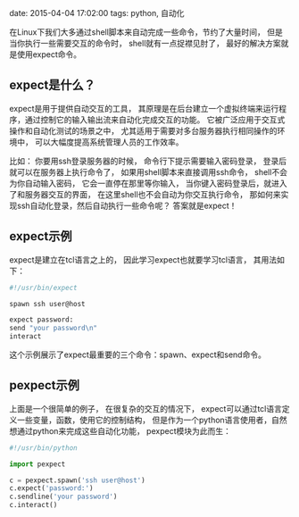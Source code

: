 date: 2015-04-04 17:02:00
tags: python, 自动化


在Linux下我们大多通过shell脚本来自动完成一些命令，节约了大量时间，
但是当你执行一些需要交互的命令时，
shell就有一点捉襟见肘了，
最好的解决方案就是使用expect命令。


## expect是什么？

expect是用于提供自动交互的工具，
其原理是在后台建立一个虚拟终端来运行程序，通过控制它的输入输出流来自动化完成交互的功能。
它被广泛应用于交互式操作和自动化测试的场景之中，
尤其适用于需要对多台服务器执行相同操作的环境中，
可以大幅度提高系统管理人员的工作效率。

比如：
你要用ssh登录服务器的时候，
命令行下提示需要输入密码登录，
登录后就可以在服务器上执行命令了，
如果用shell脚本来直接调用ssh命令，
shell不会为你自动输入密码，
它会一直停在那里等你输入，
当你键入密码登录后，就进入了和服务器交互的界面，
在这里shell也不会自动为你交互执行命令，
那如何来实现ssh自动化登录，然后自动执行一些命令呢？
答案就是expect！


## expect示例

expect是建立在tcl语言之上的，
因此学习expect也就要学习tcl语言，
其用法如下：

```bash
#!/usr/bin/expect

spawn ssh user@host

expect password:
send "your password\n"
interact
```

这个示例展示了expect最重要的三个命令：spawn、expect和send命令。


## pexpect示例

上面是一个很简单的例子，
在很复杂的交互的情况下，
expect可以通过tcl语言定义一些变量，函数，使用它的控制结构，
但是作为一个python语言使用者，自然想通过python来完成这些自动化功能，
pexpect模块为此而生：

```python
#!/usr/bin/python

import pexpect

c = pexpect.spawn('ssh user@host')
c.expect('password:')
c.sendline('your password')
c.interact()
```
